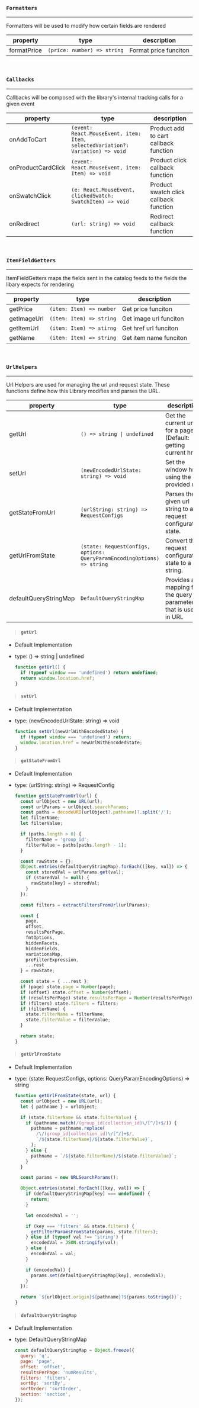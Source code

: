 ### `Formatters`

---

Formatters will be used to modify how certain fields are rendered

| property    | type                        | description           |
| ----------- | --------------------------- | --------------------- |
| formatPrice | `(price: number) => string` | Format price funciton |

<br>

### `Callbacks`

---

Callbacks will be composed with the library's internal tracking calls for a given event

| property           | type                                                                           | description                            |
| ------------------ | ------------------------------------------------------------------------------ | -------------------------------------- |
| onAddToCart        | `(event: React.MouseEvent, item: Item, selectedVariation?: Variation) => void` | Product add to cart callback function  |
| onProductCardClick | `(event: React.MouseEvent, item: Item) => void`                                | Product click callback function        |
| onSwatchClick      | `(e: React.MouseEvent, clickedSwatch: SwatchItem) => void`                     | Product swatch click callback function |
| onRedirect         | `(url: string) => void`                                                        | Redirect callback function             |

<br>

### `ItemFieldGetters`

---

ItemFieldGetters maps the fields sent in the catalog feeds to the fields the libary expects for rendering

| property    | type                     | description            |
| ----------- | ------------------------ | ---------------------- |
| getPrice    | `(item: Item) => number` | Get price funciton     |
| getImageUrl | `(item: Item) => string` | Get image url funciton |
| getItemUrl  | `(item: Item) => stirng` | Get href url funciton  |
| getName     | `(item: Item) => string` | Get item name funciton |

<br>

### `UrlHelpers`

---

Url Helpers are used for managing the url and request state. These functions define how this Library modifies and parses the URL.

| property              | type                                                                    | description                                                     |
| --------------------- | ----------------------------------------------------------------------- | --------------------------------------------------------------- |
| getUrl                | `() => string \| undefined`                                             | Get the current url for a page (Default: getting current href)  |
| setUrl                | `(newEncodedUrlState: string) => void`                                  | Set the window href using the provided url                      |
| getStateFromUrl       | `(urlString: string) => RequestConfigs`                                 | Parses the given url string to a request configuration state.   |
| getUrlFromState       | `(state: RequestConfigs, options: QueryParamEncodingOptions) => string` | Convert the request configuration state to a url string.        |
| defaultQueryStringMap | `DefaultQueryStringMap`                                                 | Provides a mapping for the query parameters that is used in URL |

> #### `getUrl`

- Default Implementation
- type: () => string \| undefined

  ```javascript
  function getUrl() {
    if (typeof window === 'undefined') return undefined;
    return window.location.href;
  }
  ```

> #### `setUrl`

- Default Implementation
- type: (newEncodedUrlState: string) => void

  ```javascript
  function setUrl(newUrlWithEncodedState) {
    if (typeof window === 'undefined') return;
    window.location.href = newUrlWithEncodedState;
  }
  ```

> #### `getStateFromUrl`

- Default Implementation
- type: (urlString: string) => RequestConfig

  ```javascript
  function getStateFromUrl(url) {
    const urlObject = new URL(url);
    const urlParams = urlObject.searchParams;
    const paths = decodeURI(urlObject?.pathname)?.split('/');
    let filterName;
    let filterValue;

    if (paths.length > 0) {
      filterName = 'group_id';
      filterValue = paths[paths.length - 1];
    }

    const rawState = {};
    Object.entries(defaultQueryStringMap).forEach(([key, val]) => {
      const storedVal = urlParams.get(val);
      if (storedVal != null) {
        rawState[key] = storedVal;
      }
    });

    const filters = extractFiltersFromUrl(urlParams);

    const {
      page,
      offset,
      resultsPerPage,
      fmtOptions,
      hiddenFacets,
      hiddenFields,
      variationsMap,
      preFilterExpression,
      ...rest
    } = rawState;

    const state = { ...rest };
    if (page) state.page = Number(page);
    if (offset) state.offset = Number(offset);
    if (resultsPerPage) state.resultsPerPage = Number(resultsPerPage);
    if (filters) state.filters = filters;
    if (filterName) {
      state.filterName = filterName;
      state.filterValue = filterValue;
    }

    return state;
  }
  ```

> #### `getUrlFromState`

- Default Implementation
- type: (state: RequestConfigs, options: QueryParamEncodingOptions) => string

  ```javascript
  function getUrlFromState(state, url) {
    const urlObject = new URL(url);
    let { pathname } = urlObject;

    if (state.filterName && state.filterValue) {
      if (pathname.match(/(group_id|collection_id)\/[^/]+$/)) {
        pathname = pathname.replace(
          /\/(group_id|collection_id)\/[^/]+$/,
          `/${state.filterName}/${state.filterValue}`,
        );
      } else {
        pathname = `/${state.filterName}/${state.filterValue}`;
      }
    }

    const params = new URLSearchParams();

    Object.entries(state).forEach(([key, val]) => {
      if (defaultQueryStringMap[key] === undefined) {
        return;
      }

      let encodedVal = '';

      if (key === 'filters' && state.filters) {
        getFilterParamsFromState(params, state.filters);
      } else if (typeof val !== 'string') {
        encodedVal = JSON.stringify(val);
      } else {
        encodedVal = val;
      }

      if (encodedVal) {
        params.set(defaultQueryStringMap[key], encodedVal);
      }
    });

    return `${urlObject.origin}${pathname}?${params.toString()}`;
  }
  ```

> #### `defaultQueryStringMap`

- Default Implementation
- type: DefaultQueryStringMap

  ```javascript
  const defaultQueryStringMap = Object.freeze({
    query: 'q',
    page: 'page',
    offset: 'offset',
    resultsPerPage: 'numResults',
    filters: 'filters',
    sortBy: 'sortBy',
    sortOrder: 'sortOrder',
    section: 'section',
  });
  ```
